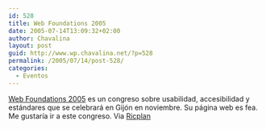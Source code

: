 ```yaml
---
id: 528
title: Web Foundations 2005
date: 2005-07-14T13:09:32+02:00
author: Chavalina
layout: post
guid: http://www.wp.chavalina.net/?p=528
permalink: /2005/07/14/post-528/
categories:
  - Eventos
---
```

<a href="http://www.fundamentosweb.org/" target="_blank">Web Foundations 2005</a> es un congreso sobre usabilidad, accesibilidad y est&aacute;ndares que se celebrar&aacute; en Gij&oacute;n en noviembre. Su p&aacute;gina web es fea.  
Me gustar&iacute;a ir a este congreso. Via <a href="http://ricplan.f2o.org/index/2005/07/14/302-fundamentos-web-2005" target="_blank">Ricplan</a>